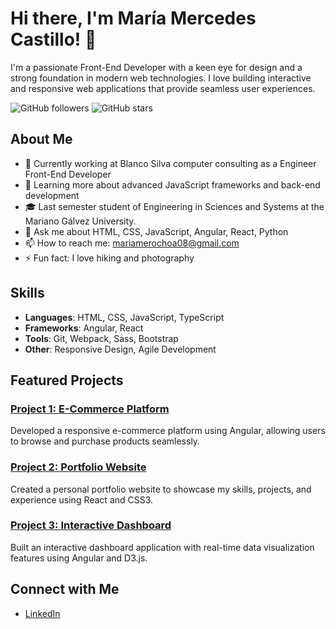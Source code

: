 # Hi there, I'm María Mercedes Castillo! 👋

I'm a passionate Front-End Developer with a keen eye for design and a strong foundation in modern web technologies. I love building interactive and responsive web applications that provide seamless user experiences.

![GitHub followers](https://img.shields.io/github/followers/your-username?style=social)
![GitHub stars](https://img.shields.io/github/stars/your-username?style=social)

## About Me

- 💼 Currently working at Blanco Silva computer consulting as a Engineer Front-End Developer
- 🌱 Learning more about advanced JavaScript frameworks and back-end development
- 🎓 Last semester student of Engineering in Sciences and Systems at the Mariano Gálvez University. 
- 💬 Ask me about HTML, CSS, JavaScript, Angular, React, Python
- 📫 How to reach me: mariamerochoa08@gmail.com 
- ⚡ Fun fact: I love hiking and photography

## Skills

- **Languages**: HTML, CSS, JavaScript, TypeScript
- **Frameworks**: Angular, React
- **Tools**: Git, Webpack, Sass, Bootstrap
- **Other**: Responsive Design, Agile Development

## Featured Projects

### [Project 1: E-Commerce Platform](https://github.com/your-username/project-1)
Developed a responsive e-commerce platform using Angular, allowing users to browse and purchase products seamlessly.

### [Project 2: Portfolio Website](https://github.com/your-username/project-2)
Created a personal portfolio website to showcase my skills, projects, and experience using React and CSS3.

### [Project 3: Interactive Dashboard](https://github.com/your-username/project-3)
Built an interactive dashboard application with real-time data visualization features using Angular and D3.js.

## Connect with Me

- [LinkedIn](https://www.linkedin.com/in/mar%C3%ADa-castillo-2b0802217)
